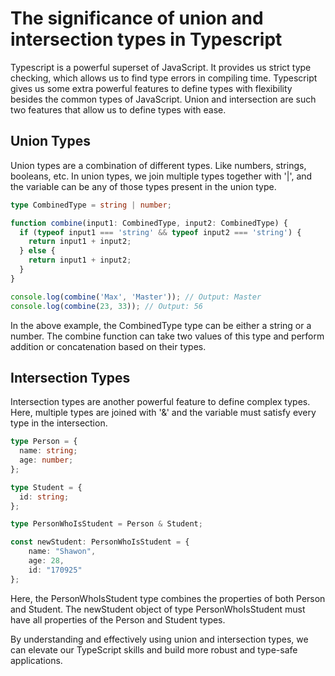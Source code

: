 # The significance of union and intersection types in Typescript

Typescript is a powerful superset of JavaScript. It provides us strict type checking, which allows us to find type errors in compiling time. Typescript gives us some extra powerful features to define types with flexibility besides the common types of JavaScript. Union and intersection are such two features that allow us to define types with ease.

## Union Types

Union types are a combination of different types. Like numbers, strings, booleans, etc. In union types, we join multiple types together with '|', and the variable can be any of those types present in the union type.

```typescript
type CombinedType = string | number;

function combine(input1: CombinedType, input2: CombinedType) {
  if (typeof input1 === 'string' && typeof input2 === 'string') {
    return input1 + input2;
  } else {
    return input1 + input2;
  }
}

console.log(combine('Max', 'Master')); // Output: Master
console.log(combine(23, 33)); // Output: 56
```

In the above example, the CombinedType type can be either a string or a number. The combine function can take two values of this type and perform addition or concatenation based on their types.

## Intersection Types

Intersection types are another powerful feature to define complex types. Here, multiple types are joined with '&' and the variable must satisfy every type in the intersection.

```typescript
type Person = {
  name: string;
  age: number;
};

type Student = {
  id: string;
};

type PersonWhoIsStudent = Person & Student;

const newStudent: PersonWhoIsStudent = {
    name: "Shawon",
    age: 28,
    id: "170925"
}; 
```

Here, the PersonWhoIsStudent type combines the properties of both Person and Student. The newStudent object of type PersonWhoIsStudent must have all properties of the Person and Student types.

By understanding and effectively using union and intersection types, we can elevate our TypeScript skills and build more robust and type-safe applications.